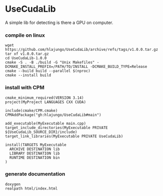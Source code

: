 # UseCudaLib

A simple lib for detecting is there a GPU on computer.

### compile on linux
```
wget https://github.com/hlajungo/UseCudaLib/archive/refs/tags/v1.0.0.tar.gz
tar xf v1.0.0.tar.gz
cd UseCudaLib-1.0.0
cmake -S . -B ./build -G "Unix Makefiles" -DCMAKE_INSTALL_PREFIX=/PATH/TO/INSTALL -DCMAKE_BUILD_TYPE=Release
cmake --build build --parallel $(nproc)
cmake --install build
```

### install with CPM
```
cmake_minimum_required(VERSION 3.14)
project(MyProject LANGUAGES CXX CUDA)

include(cmake/CPM.cmake)
CPMAddPackage("gh:hlajungo/UseCudaLib#main")

add_executable(MyExecutable main.cpp)
target_include_directories(MyExecutable PRIVATE ${UseCudaLib_SOURCE_DIR}/include)
target_link_libraries(MyExecutable PRIVATE UseCudaLib)

install(TARGETS MyExecutable
  ARCHIVE DESTINATION lib
  LIBRARY DESTINATION lib
  RUNTIME DESTINATION bin
)
```

### generate documentation
```
doxygen
realpath html/index.html
```
